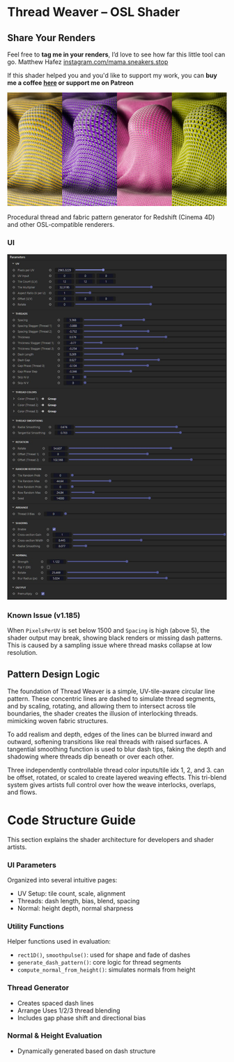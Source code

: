 # Thread Weaver – OSL Shader

## Share Your Renders

Feel free to **tag me in your renders**, I’d love to see how far this little tool can go. Matthew Hafez [instagram.com/mama.sneakers.stop](https://www.instagram.com/mama.sneakers.stop)

If this shader helped you and you'd like to support my work, you can **buy me a coffee [here](https://photomama.gumroad.com/coffee) or support me on Patreon**



![Thread Weaver Preview](./Preview_render3.jpg)

Procedural thread and fabric pattern generator for Redshift (Cinema 4D) and other OSL-compatible renderers.

### UI

![Thread Weaver Preview](./ThreadWeaver1185_RSC4D_UI.jpg)




### Known Issue (v1.185)

When `PixelsPerUV` is set below 1500 and `Spacing` is high (above 5), the shader output may break, showing black renders or missing dash patterns. This is caused by a sampling issue where thread masks collapse at low resolution. 



## Pattern Design Logic

The foundation of Thread Weaver is a simple, UV-tile-aware circular line pattern. These concentric lines are dashed to simulate thread segments, and by scaling, rotating, and allowing them to intersect across tile boundaries, the shader creates the illusion of interlocking threads. mimicking woven fabric structures.

To add realism and depth, edges of the lines can be blurred inward and outward, softening transitions like real threads with raised surfaces. A tangential smoothing function is used to blur dash tips, faking the depth and shadowing where threads dip beneath or over each other.

Three independently controllable thread color inputs/tile idx 1, 2, and 3. can be offset, rotated, or scaled to create layered weaving effects. This tri-blend system gives artists full control over how the weave interlocks, overlaps, and flows.


# Code Structure Guide

This section explains the shader architecture for developers and shader artists.

### UI Parameters

Organized into several intuitive pages:

- UV Setup: tile count, scale, alignment
- Threads: dash length, bias, blend, spacing
- Normal: height depth, normal sharpness

### Utility Functions

Helper functions used in evaluation:

- `rect1D()`, `smoothpulse()`: used for shape and fade of dashes
- `generate_dash_pattern()`: core logic for thread segments
- `compute_normal_from_height()`: simulates normals from height

### Thread Generator

- Creates spaced dash lines
- Arrange Uses 1/2/3 thread blending
- Includes gap phase shift and directional bias

### Normal & Height Evaluation

- Dynamically generated based on dash structure


